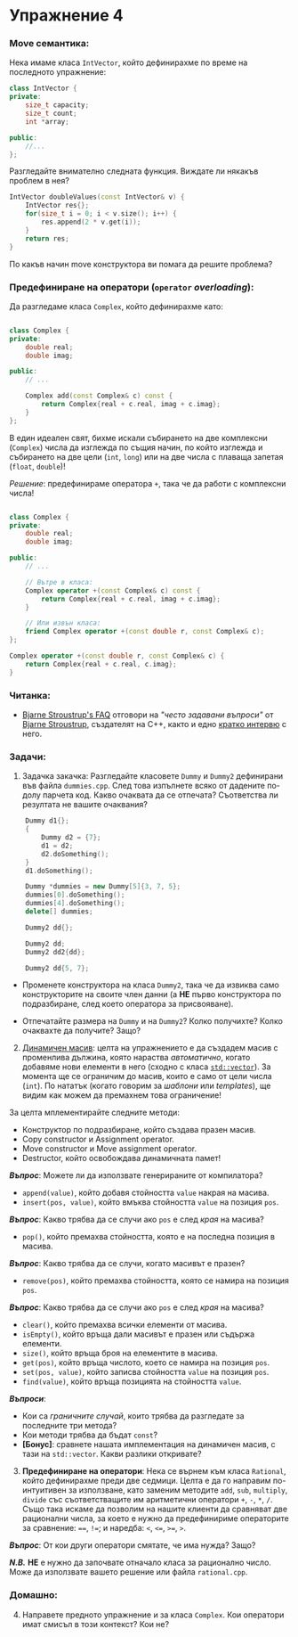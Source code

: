 # Упражнение 4


### Move семантика:
Нека имаме класа `IntVector`, който дефинирахме по време на последното упражнение:
```cpp
class IntVector {
private:
    size_t capacity;
    size_t count;
    int *array;

public:
    //...
};
```

Разгледайте внимателно следната функция. Виждате ли някакъв проблем в нея?
```cpp
IntVector doubleValues(const IntVector& v) {
    IntVector res{};
    for(size_t i = 0; i < v.size(); i++) {
        res.append(2 * v.get(i));
    }
    return res;
}
```

По какъв начин move конструктора ви помага да решите проблема?


### Предефиниране на оператори (`operator` _overloading_):

Да разгледаме класа `Complex`, който дефинирахме като:
```cpp

class Complex {
private:
    double real;
    double imag;

public:
    // ...

    Complex add(const Complex& c) const {
        return Complex{real + c.real, imag + c.imag};
    }
};
```

В един идеален свят, бихме искали събирането на две комплексни (`Complex`) числа да изглежда по същия начин, по който изглежда и събирането на две цели (`int`, `long`) или на две числа с плаваща запетая (`float`, `double`)!

_Решение_: предефинираме оператора `+`, така че да работи с комплексни числа!

```cpp

class Complex {
private:
    double real;
    double imag;

public:
    // ...

    // Вътре в класа:
    Complex operator +(const Complex& c) const {
        return Complex{real + c.real, imag + c.imag};
    }

    // Или извън класа:
    friend Complex operator +(const double r, const Complex& c);
};

Complex operator +(const double r, const Complex& c) {
    return Complex{real + c.real, c.imag};
}
```


### Читанка:
  - [Bjarne Stroustrup's FAQ](https://www.stroustrup.com/bs_faq.html) отговори на _"често задавани въпроси"_ от [Bjarne Stroustrup](https://www.stroustrup.com/index.html), създателят на C++, както и едно [кратко интервю](https://www.codecademy.com/resources/blog/bjarne-stroustrup-interview/) с него.


### Задачи:

1. Задачка закачка: Разгледайте класовете `Dummy` и `Dummy2` дефинирани във файла `dummies.cpp`. След това изпълнете всяко от дадените по-долу парчета код. Какво очаквата да се отпечата? Съответства ли резултата не вашите очаквания?

```cpp
    Dummy d1{};
    {
        Dummy d2 = {7};
        d1 = d2;
        d2.doSomething();
    }
    d1.doSomething();
```

```cpp
    Dummy *dummies = new Dummy[5]{3, 7, 5};
    dummies[0].doSomething();
    dummies[4].doSomething();
    delete[] dummies;
```

```cpp
    Dummy2 dd{};
```

```cpp
    Dummy2 dd;
    Dummy2 dd2{dd};
```

```cpp
    Dummy2 dd{5, 7};
```

- Променете конструктора на класа `Dummy2`, така че да извиква само конструкторите на своите член данни (а **НЕ** първо конструктора по подразбиране, след което оператора за присвояване).

- Отпечатайте размера на `Dummy` и на `Dummy2`? Колко получихте? Колко очаквахте да получите? Защо?


2. [Динамичен масив](https://en.wikipedia.org/wiki/Dynamic_array): целта на упражнението е да създадем масив с променлива дължина, която нараства _автоматично_, когато добавяме нови елементи в него (сходно с класа [`std::vector`](https://en.cppreference.com/w/cpp/container/vector)). За момента ще се ограничим до масив, които е само от цели числа (`int`). По нататък (когато говорим за _шаблони_ или _templates_), ще видим как можем да премахнем това ограничение!

За целта мплементирайте следните методи:
  - Конструктор по подразбиране, който създава празен масив.
  - Copy constructor и Assignment operator.
  - Move constructor и Move assignment operator.
  - Destructor, който освобождава динамичната памет!

  _**Въпрос**_: Можете ли да използвате генерираните от компилатора?

  - `append(value)`, който добавя стойността `value` накрая на масива.
  - `insert(pos, value)`, който вмъква стойността `value` на позиция `pos`.

  _**Въпрос**_: Какво трябва да се случи ако `pos` е след _края_ на масива?

  - `pop()`, който премахва стойността, която е на последна позиция в масива.

  _**Въпрос**_: Какво трябва да се случи, когато масивът е празен?

  - `remove(pos)`, който премахва стойността, която се намира на позиция `pos`.

  _**Въпрос**_: Какво трябва да се случи ако `pos` е след _края_ на масива?

  - `clear()`, който премахва всички елементи от масива.
  - `isEmpty()`, който връща дали масивът е празен или съдържа елементи.
  - `size()`, който връща броя на елементите в масива.
  - `get(pos)`, който връща числото, което се намира на позиция `pos`.
  - `set(pos, value)`, който записва стойността `value` на позиция `pos`.
  - `find(value)`, който връща позицията на стойността `value`.

_**Въпроси**_:
  - Кои са _граничните случай_, които трябва да разгледате за последните три метода?
  - Кои методи трябва да бъдат `const`?
  - **[Бонус]**: сравнете нашата имплементация на динамичен масив, с тази на `std::vector`. Какви разлики откривате?


3. **Предефиниране на оператори**: Нека се върнем към класа `Rational`, който дефинирахме преди две седмици. Целта е да го направим по-интуитивен за използване, като заменим методите `add`, `sub`, `multiply`, `divide` със съответстващите им аритметични оператори `+`, `-`, `*`, `/`. Също така искаме да позволим на нашите клиенти да сравняват две рационални числа, за което е нужно да предефинириме операторите за сравнение: `==`, `!=`; и наредба: `<`, `<=`, `>=`, `>`.

_**Въпрос**_: От кои други оператори смятате, че има нужда? Защо?

_**N.B.**_ **НЕ** е нужно да започвате отначало класа за рационално число. Може да използвате вашето решение или файла `rational.cpp`.

### Домашно:

4. Направете предното упражнение и за класа `Complex`. Кои оператори имат смисъл в този контекст? Кои не?

